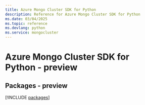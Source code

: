 ```yaml
---
title: Azure Mongo Cluster SDK for Python
description: Reference for Azure Mongo Cluster SDK for Python
ms.date: 03/04/2025
ms.topic: reference
ms.devlang: python
ms.service: mongocluster
---
```

# Azure Mongo Cluster SDK for Python - preview
## Packages - preview
[!INCLUDE [packages](mongo-cluster-index.md)]